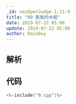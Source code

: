 ```yaml
---
_id: noiOpenJudge-1.11-9
title: "09 膨胀的木棍"
date: 2019-07-22 05:00
update: 2019-07-22 05:00
author: Rainboy
---
```


## 解析

## 代码

```c
<%-include("9.cpp")%>
```

